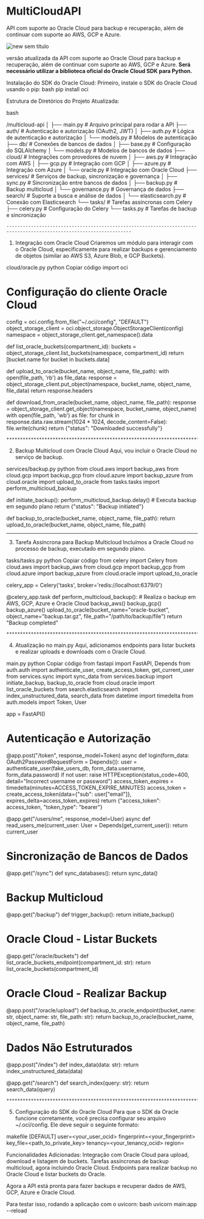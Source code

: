 # MultiCloudAPI
API com suporte ao Oracle Cloud para backup e recuperação, além de continuar com suporte ao AWS, GCP e Azure.


![new sem titulo](https://github.com/user-attachments/assets/7a9b8484-c5bb-40f6-9805-8c5d4579e1ff)



versão atualizada da API com suporte ao Oracle Cloud para backup e recuperação, além de continuar com suporte ao AWS, GCP e Azure.
****Será necessário utilizar a biblioteca oficial do Oracle Cloud SDK para Python.****

Instalação do SDK do Oracle Cloud:
Primeiro, instale o SDK do Oracle Cloud usando o pip:
bash
pip install oci

Estrutura de Diretórios do Projeto Atualizada:

bash

/multicloud-api
│
├── main.py                # Arquivo principal para rodar a API
├── auth/                  # Autenticação e autorização (OAuth2, JWT)
│   ├── auth.py            # Lógica de autenticação e autorização
│   └── models.py          # Modelos de autenticação
├── db/                    # Conexões de bancos de dados
│   ├── base.py            # Configuração do SQLAlchemy
│   └── models.py          # Modelos de bancos de dados
├── cloud/                 # Integrações com provedores de nuvem
│   ├── aws.py             # Integração com AWS
│   ├── gcp.py             # Integração com GCP
│   ├── azure.py           # Integração com Azure
│   └── oracle.py          # Integração com Oracle Cloud
├── services/              # Serviços de backup, sincronização e governança
│   ├── sync.py            # Sincronização entre bancos de dados
│   ├── backup.py          # Backup multicloud
│   └── governance.py      # Governança de dados
├── search/                # Suporte a busca e análise de dados
│   └── elasticsearch.py   # Conexão com Elasticsearch
└── tasks/                 # Tarefas assíncronas com Celery
    ├── celery.py          # Configuração do Celery
    └── tasks.py           # Tarefas de backup e sincronização

    --------------------------------------------------------------------------------------------------------------------
1. Integração com Oracle Cloud
Criaremos um módulo para interagir com o Oracle Cloud, especificamente para realizar backups e gerenciamento de objetos (similar ao AWS S3, Azure Blob, e GCP Buckets).

cloud/oracle.py
python
Copiar código
import oci

# Configuração do cliente Oracle Cloud
config = oci.config.from_file("~/.oci/config", "DEFAULT")
object_storage_client = oci.object_storage.ObjectStorageClient(config)
namespace = object_storage_client.get_namespace().data

def list_oracle_buckets(compartment_id):
    buckets = object_storage_client.list_buckets(namespace, compartment_id)
    return [bucket.name for bucket in buckets.data]

def upload_to_oracle(bucket_name, object_name, file_path):
    with open(file_path, 'rb') as file_data:
        response = object_storage_client.put_object(namespace, bucket_name, object_name, file_data)
    return response.headers

def download_from_oracle(bucket_name, object_name, file_path):
    response = object_storage_client.get_object(namespace, bucket_name, object_name)
    with open(file_path, 'wb') as file:
        for chunk in response.data.raw.stream(1024 * 1024, decode_content=False):
            file.write(chunk)
    return {"status": "Downloaded successfully"}

    **********************************************************************************************************************
    
2. Backup Multicloud com Oracle Cloud
Aqui, vou incluir o Oracle Cloud no serviço de backup.

services/backup.py
python
from cloud.aws import backup_aws
from cloud.gcp import backup_gcp
from cloud.azure import backup_azure
from cloud.oracle import upload_to_oracle
from tasks.tasks import perform_multicloud_backup

def initiate_backup():
    perform_multicloud_backup.delay()  # Executa backup em segundo plano
    return {"status": "Backup initiated"}

def backup_to_oracle(bucket_name, object_name, file_path):
    return upload_to_oracle(bucket_name, object_name, file_path)

*****************************************************************************************************************

3. Tarefa Assíncrona para Backup Multicloud
Incluímos a Oracle Cloud no processo de backup, executado em segundo plano.

tasks/tasks.py
python
Copiar código
from celery import Celery
from cloud.aws import backup_aws
from cloud.gcp import backup_gcp
from cloud.azure import backup_azure
from cloud.oracle import upload_to_oracle

celery_app = Celery('tasks', broker='redis://localhost:6379/0')

@celery_app.task
def perform_multicloud_backup():
    # Realiza o backup em AWS, GCP, Azure e Oracle Cloud
    backup_aws()
    backup_gcp()
    backup_azure()
    upload_to_oracle(bucket_name="oracle-bucket", object_name="backup.tar.gz", file_path="/path/to/backup/file")
    return "Backup completed"

    ***************************************************************************************************************************
    
4. Atualização no main.py
Aqui, adicionamos endpoints para listar buckets e realizar uploads e downloads com o Oracle Cloud.

main.py
python
Copiar código
from fastapi import FastAPI, Depends
from auth.auth import authenticate_user, create_access_token, get_current_user
from services.sync import sync_data
from services.backup import initiate_backup, backup_to_oracle
from cloud.oracle import list_oracle_buckets
from search.elasticsearch import index_unstructured_data, search_data
from datetime import timedelta
from auth.models import Token, User

app = FastAPI()

# Autenticação e Autorização
@app.post("/token", response_model=Token)
async def login(form_data: OAuth2PasswordRequestForm = Depends()):
    user = authenticate_user(fake_users_db, form_data.username, form_data.password)
    if not user:
        raise HTTPException(status_code=400, detail="Incorrect username or password")
    access_token_expires = timedelta(minutes=ACCESS_TOKEN_EXPIRE_MINUTES)
    access_token = create_access_token(data={"sub": user["email"]}, expires_delta=access_token_expires)
    return {"access_token": access_token, "token_type": "bearer"}

@app.get("/users/me", response_model=User)
async def read_users_me(current_user: User = Depends(get_current_user)):
    return current_user

# Sincronização de Bancos de Dados
@app.get("/sync")
def sync_databases():
    return sync_data()

# Backup Multicloud
@app.get("/backup")
def trigger_backup():
    return initiate_backup()

# Oracle Cloud - Listar Buckets
@app.get("/oracle/buckets")
def list_oracle_buckets_endpoint(compartment_id: str):
    return list_oracle_buckets(compartment_id)

# Oracle Cloud - Realizar Backup
@app.post("/oracle/upload")
def backup_to_oracle_endpoint(bucket_name: str, object_name: str, file_path: str):
    return backup_to_oracle(bucket_name, object_name, file_path)

# Dados Não Estruturados
@app.post("/index")
def index_data(data: str):
    return index_unstructured_data(data)

@app.get("/search")
def search_index(query: str):
    return search_data(query)

    ****************************************************************************************************************************************
    
5. Configuração do SDK do Oracle Cloud
Para que o SDK da Oracle funcione corretamente, você precisa configurar seu arquivo ~/.oci/config. Ele deve seguir o seguinte formato:

makefile
[DEFAULT]
user=<your_user_ocid>
fingerprint=<your_fingerprint>
key_file=<path_to_private_key>
tenancy=<your_tenancy_ocid>
region=<region>


Funcionalidades Adicionadas:
Integração com Oracle Cloud para upload, download e listagem de buckets.
Tarefas assíncronas de backup multicloud, agora incluindo Oracle Cloud.
Endpoints para realizar backup no Oracle Cloud e listar buckets do Oracle.

Agora a API está pronta para fazer backups e recuperar dados de AWS, GCP, Azure e Oracle Cloud. 

Para testar isso, rodando a aplicação com o uvicorn:
bash
uvicorn main:app --reload
